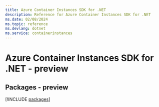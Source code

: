 ```yaml
---
title: Azure Container Instances SDK for .NET
description: Reference for Azure Container Instances SDK for .NET
ms.date: 02/08/2024
ms.topic: reference
ms.devlang: dotnet
ms.service: containerinstances
---
```

# Azure Container Instances SDK for .NET - preview
## Packages - preview
[!INCLUDE [packages](container-instances-index.md)]